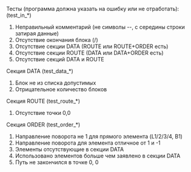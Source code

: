 Тесты (программа должна указать на ошибку или не отработать):
(test_in_*)
1. Неправильный комментарий (не символы --, с середины строки затирая данные)
2. Отсутствие окончания блока (/)
3. Отсутствие секции DATA (ROUTE или ROUTE+ORDER есть)
4. Отсутствие секции ROUTE (DATA или DATA+ORDER есть)
5. Отсутствие секций DATA и ROUTE

Секция DATA
(test_data_*)
1. Блок не из списка допустимых
2. Отрицательное количество блоков

Секция ROUTE
(test_route_*)
1. Отсутствие точки 0,0

Секция ORDER
(test_order_*)
1. Направление поворота не 1 для прямого элемента (L1/2/3/4, B1)
2. Направление поворота для элемента отличное от 1 и -1
3. Элементы отсутствующие в секции DATA
4. Использовано элементов больше чем заявлено в секции DATA
5. Путь не закончился в точке 0, 0